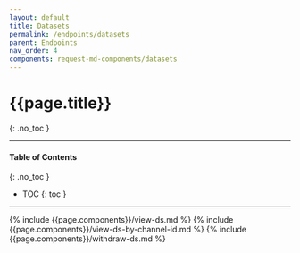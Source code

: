 ```yaml
---
layout: default
title: Datasets
permalink: /endpoints/datasets
parent: Endpoints
nav_order: 4
components: request-md-components/datasets
---
```


# {{page.title}}
{: .no_toc }

---

#### Table of Contents
{: .no_toc }

- TOC
{: toc }

---

{% include {{page.components}}/view-ds.md %}
{% include {{page.components}}/view-ds-by-channel-id.md %}
{% include {{page.components}}/withdraw-ds.md %}
